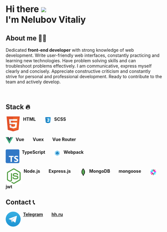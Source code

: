 # Hi there <img src="https://media.giphy.com/media/hvRJCLFzcasrR4ia7z/giphy.gif" width="5%"> <br> I'm Nelubov Vitaliy

## About me 👨‍💻

Dedicated <b>front-end developer</b> with strong knowledge of web development. Write user-friendly web interfaces, constantly practicing and learning new technologies. Have problem solving skills and can troubleshoot problems effectively. I am communicative, express myself clearly and concisely. Appreciate constructive criticism and constantly strive for personal and professional development. Ready to contribute to the team and actively develop.

<br>

## Stack 🔥

<span>
	<img align="top" src="/html.svg"/>&nbsp;
	<b>HTML</b>
</span>
&nbsp;&nbsp;&nbsp;&nbsp;&nbsp;
<span>
	<img align="top" width="24px" heihgt="24px" src="/css.png"/>&nbsp;
	<b>SCSS</b>
</span> 
<br/>
<br/>
<span>
	<img align="top" width="24px" heihgt="24px" src="/vue.png"/>&nbsp;
	<b>Vue</b>
</span>
&nbsp;&nbsp;&nbsp;&nbsp;&nbsp;
<span>
	<b>Vuex</b>
</span> 
&nbsp;&nbsp;&nbsp;&nbsp;&nbsp;
<span>
	<b>Vue Router</b>
</span>
<br/>
<br/>
<span>
	<img align="top" src="/typescript.svg"/>&nbsp;
	<b>TypeScript</b>
</span> 
&nbsp;&nbsp;&nbsp;&nbsp;&nbsp;
<span>
	<img align="top" width="24px" heihgt="24px" src="/webpack.svg"/>&nbsp;
	<b>Webpack</b>
</span> 
<br/>
<br/>
<span>
	<img align="top" src="/nodejs.svg"/>&nbsp;
	<b>Node.js</b>
</span>
&nbsp;&nbsp;&nbsp;&nbsp;&nbsp;
<span>
	<b>Express.js</b>
</span>
&nbsp;&nbsp;&nbsp;&nbsp;&nbsp;
<span>
	<img align="top" width="24px" heihgt="24px" src="/mongodb.png"/>&nbsp;
	<b>MongoDB</b>
</span>
&nbsp;&nbsp;&nbsp;&nbsp;&nbsp;
<span>
	<b>mongoose</b>
</span>
&nbsp;&nbsp;&nbsp;&nbsp;&nbsp;
<span>
	<img align="top" width="24px" heihgt="24px" src="/jwt.svg"/>&nbsp;
	<b>jwt</b>
</span>


## Contact 📞

<span>
	<img align="top" src="/telegram.svg"/>&nbsp;
	<a href="https://t.me/VitaliyNelubov"><b>Telegram</b></a>
</span>
&nbsp;&nbsp;&nbsp;&nbsp;&nbsp;
<span>
	<a href="https://kursk.hh.ru/resume/4953b85aff0c8d3c420039ed1f596c44313751"><b>hh.ru</b></a>
</span>
